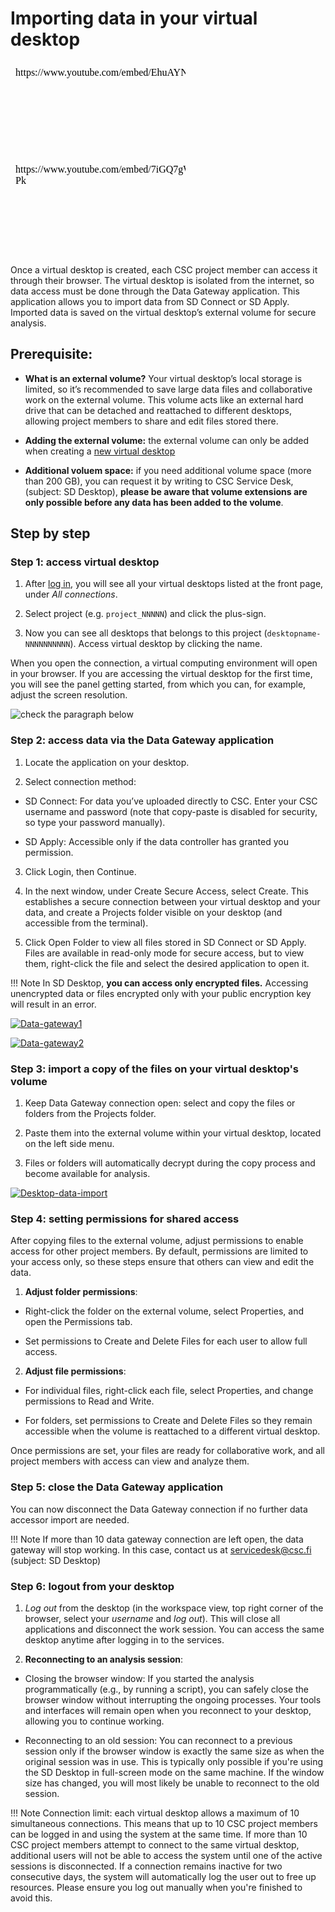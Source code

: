 
# Importing data in your virtual desktop 

<iframe width="280" height="155" srcdoc="https://www.youtube.com/embed/EhuAYNLS90g" title="YouTube video player" frameborder="0" allow="accelerometer; autoplay; clipboard-write; encrypted-media; gyroscope; picture-in-picture" allowfullscreen></iframe>

<iframe width="280" height="155" srcdoc="https://www.youtube.com/embed/7iGQ7gWb-Pk" title="YouTube video player" frameborder="0" allow="accelerometer; autoplay; clipboard-write; encrypted-media; gyroscope; picture-in-picture" allowfullscreen></iframe>

Once a virtual desktop is created, each CSC project member can access it through their browser. The virtual desktop is isolated from the internet, so data access must be done through the Data Gateway application. This application allows you to import data from SD Connect or SD Apply. Imported data is saved on the virtual desktop’s external volume for secure analysis.



## Prerequisite:

* **What is an external volume?** Your virtual desktop’s local storage is limited, so it’s recommended to save large data files and collaborative work on the external volume. This volume acts like an external hard drive that can be detached and reattached to different desktops, allowing project members to share and edit files stored there.

* **Adding the external volume:** the external volume can only be added when creating a [new virtual desktop](../sensitive-data/sd-desktop-create.md)

* **Additional voluem space:** if you need additional volume space (more than 200 GB), you can request it by writing to CSC Service Desk, (subject: SD Desktop), **please be aware that volume extensions are only possible before any data has been added to the volume**.

   
## Step by step

### Step 1: access virtual desktop

1. After [log in](./sd-desktop-login.md), you will see all your virtual desktops listed at the front page, under *All connections*. 

2. Select project (e.g. `project_NNNNN`) and click the plus-sign.
  
3. Now you can see all desktops that belongs to this project (`desktopname-NNNNNNNNNN`). Access virtual desktop by clicking the name.
  

When you open the connection, a virtual computing environment will open in your browser. If you are accessing the virtual desktop for the first time, you will see the panel getting started, from which you can, for example, adjust the screen resolution.

![check the paragraph below](../sensitive-data/images/desktop/SD-Desktop-Frontpage.png)

### Step 2: access data via the Data Gateway application

1. Locate the application on your desktop.

2. Select connection method:
   
*  SD Connect: For data you’ve uploaded directly to CSC. Enter your CSC username and password (note that copy-paste is disabled for security, so type your password manually).
  
*  SD Apply: Accessible only if the data controller has granted you permission.

3. Click Login, then Continue.

4. In the next window, under Create Secure Access, select Create. This establishes a secure connection between your virtual desktop and your data, and create a Projects folder visible on your desktop (and accessible from the terminal).

5. Click Open Folder to view all files stored in SD Connect or SD Apply. Files are available in read-only mode for secure access, but to view them, right-click the file and select the desired application to open it.


!!! Note
    In SD Desktop, **you can access only encrypted files.** Accessing unencrypted data or files encrypted only with your public encryption key will result in an error. 
 
[![Data-gateway1](images/desktop/desktop-gateway-part1.png)](images/desktop/desktop-gateway-part1.png)

[![Data-gateway2](images/desktop/desktop-gateway-part2.png)](images/desktop/desktop-gateway-part2.png)
 
 
### Step 3: import a copy of the files on your virtual desktop's volume

1. Keep Data Gateway connection open: select and copy the files or folders from the Projects folder.

2. Paste them into the external volume within your virtual desktop, located on the left side menu.
   
4. Files or folders will automatically decrypt during the copy process and become available for analysis.

 [![Desktop-data-import](images/desktop/desktop-gateway-import.png)](images/desktop/desktop-gateway-import.png)

### Step 4: setting permissions for shared access

After copying files to the external volume, adjust permissions to enable access for other project members. By default, permissions are limited to your access only, so these steps ensure that others can view and edit the data.

1. **Adjust folder permissions**:

* Right-click the folder on the external volume, select Properties, and open the Permissions tab.
  
* Set permissions to Create and Delete Files for each user to allow full access.
  
2. **Adjust file permissions**:
   
* For individual files, right-click each file, select Properties, and change permissions to Read and Write.
  
* For folders, set permissions to Create and Delete Files so they remain accessible when the volume is reattached to a different virtual desktop.


Once permissions are set, your files are ready for collaborative work, and all project members with access can view and analyze them. 

### Step 5: close the Data Gateway application

You can now disconnect the Data Gateway connection if no further data accessor import are needed.

!!! Note
    If more than 10 data gateway connection are left open, the data gateway will stop working. In this case, contact us at servicedesk@csc.fi (subject: SD Desktop)

### Step 6: logout from your desktop

1. _Log out_ from the desktop (in the workspace view, top right corner of the browser, select your _username_ and _log out_). This will close all applications and disconnect the work session. You can access the same desktop anytime after logging in to the services.

2. **Reconnecting to an analysis session**:

* Closing the browser window: If you started the analysis programmatically (e.g., by running a script), you can safely close the browser window without interrupting the ongoing processes. Your tools and interfaces will remain open when you reconnect to your desktop, allowing you to continue working.

 * Reconnecting to an old session: You can reconnect to a previous session only if the browser window is exactly the same size as when the original session was in use. This is typically only possible if you're using the SD Desktop in full-screen mode on the same machine. If the window size has changed, you will most likely be unable to reconnect to the old session.


!!! Note
    Connection limit: each virtual desktop allows a maximum of 10 simultaneous connections. This means that up to 10 CSC project members can be logged in and using the system at the same time. If more than 10 CSC project members attempt to connect to the same virtual desktop, additional users will not be able to access the system until one of the active sessions is disconnected.
    If a connection remains inactive for two consecutive days, the system will automatically log the user out to free up resources. Please ensure you log out manually when you're finished to avoid this.
